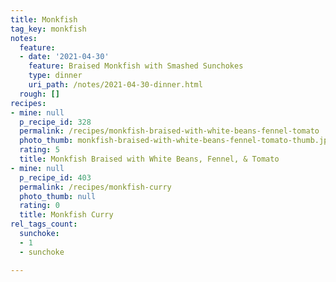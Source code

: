 ```yaml
---
title: Monkfish
tag_key: monkfish
notes:
  feature:
  - date: '2021-04-30'
    feature: Braised Monkfish with Smashed Sunchokes
    type: dinner
    uri_path: /notes/2021-04-30-dinner.html
  rough: []
recipes:
- mine: null
  p_recipe_id: 328
  permalink: /recipes/monkfish-braised-with-white-beans-fennel-tomato
  photo_thumb: monkfish-braised-with-white-beans-fennel-tomato-thumb.jpg
  rating: 5
  title: Monkfish Braised with White Beans, Fennel, & Tomato
- mine: null
  p_recipe_id: 403
  permalink: /recipes/monkfish-curry
  photo_thumb: null
  rating: 0
  title: Monkfish Curry
rel_tags_count:
  sunchoke:
  - 1
  - sunchoke

---
```

